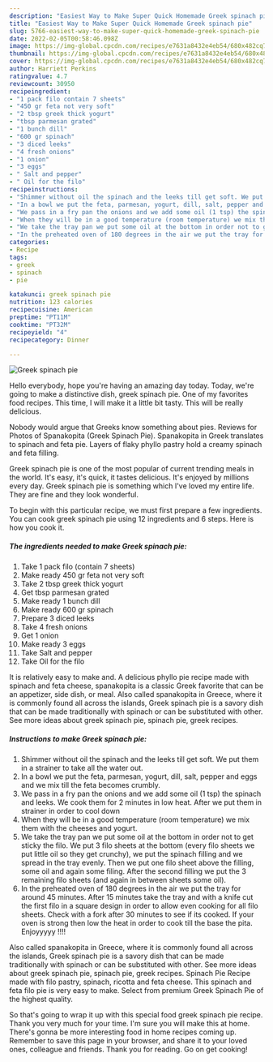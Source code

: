 ```yaml
---
description: "Easiest Way to Make Super Quick Homemade Greek spinach pie"
title: "Easiest Way to Make Super Quick Homemade Greek spinach pie"
slug: 5766-easiest-way-to-make-super-quick-homemade-greek-spinach-pie
date: 2022-02-05T00:58:46.098Z
image: https://img-global.cpcdn.com/recipes/e7631a8432e4eb54/680x482cq70/greek-spinach-pie-recipe-main-photo.jpg
thumbnail: https://img-global.cpcdn.com/recipes/e7631a8432e4eb54/680x482cq70/greek-spinach-pie-recipe-main-photo.jpg
cover: https://img-global.cpcdn.com/recipes/e7631a8432e4eb54/680x482cq70/greek-spinach-pie-recipe-main-photo.jpg
author: Harriett Perkins
ratingvalue: 4.7
reviewcount: 30950
recipeingredient:
- "1 pack filo contain 7 sheets"
- "450 gr feta not very soft"
- "2 tbsp greek thick yogurt"
- "tbsp parmesan grated"
- "1 bunch dill"
- "600 gr spinach"
- "3 diced leeks"
- "4 fresh onions"
- "1 onion"
- "3 eggs"
- " Salt and pepper"
- " Oil for the filo"
recipeinstructions:
- "Shimmer without oil the spinach and the leeks till get soft. We put them in a strainer to take all the water out."
- "In a bowl we put the feta, parmesan, yogurt, dill, salt, pepper and eggs and we mix till the feta becomes crumbly."
- "We pass in a fry pan the onions and we add some oil (1 tsp) the spinach and leeks. We cook them for 2 minutes in low heat. After we put them in strainer in order to cool down"
- "When they will be in a good temperature (room temperature) we mix them with the cheeses and yogurt."
- "We take the tray pan we put some oil at the bottom in order not to get sticky the filo. We put 3 filo sheets at the bottom (every filo sheets we put little oil so they get crunchy), we put the spinach filling and we spread in the tray evenly. Then we put one filo sheet above the filling, some oil and again some filing. After the second filling we put the 3 remaining filo sheets (and again in between sheets some oil)."
- "In the preheated oven of 180 degrees in the air we put the tray for around 45 minutes. After 15 minutes take the tray and with a knife cut the first filo in a square design in order to allow even cooking for all filo sheets. Check with a fork after 30 minutes to see if its cooked. If your oven is strong then low the heat in order to cook till the base the pita. Enjoyyyyy !!!!"
categories:
- Recipe
tags:
- greek
- spinach
- pie

katakunci: greek spinach pie 
nutrition: 123 calories
recipecuisine: American
preptime: "PT11M"
cooktime: "PT32M"
recipeyield: "4"
recipecategory: Dinner

---
```



![Greek spinach pie](https://img-global.cpcdn.com/recipes/e7631a8432e4eb54/680x482cq70/greek-spinach-pie-recipe-main-photo.jpg)

Hello everybody, hope you're having an amazing day today. Today, we're going to make a distinctive dish, greek spinach pie. One of my favorites food recipes. This time, I will make it a little bit tasty. This will be really delicious.

Nobody would argue that Greeks know something about pies. Reviews for Photos of Spanakopita (Greek Spinach Pie). Spanakopita in Greek translates to spinach and feta pie. Layers of flaky phyllo pastry hold a creamy spinach and feta filling.

Greek spinach pie is one of the most popular of current trending meals in the world. It's easy, it's quick, it tastes delicious. It's enjoyed by millions every day. Greek spinach pie is something which I've loved my entire life. They are fine and they look wonderful.


To begin with this particular recipe, we must first prepare a few ingredients. You can cook greek spinach pie using 12 ingredients and 6 steps. Here is how you cook it.

<!--inarticleads1-->

##### The ingredients needed to make Greek spinach pie:

1. Take 1 pack filo (contain 7 sheets)
1. Make ready 450 gr feta not very soft
1. Take 2 tbsp greek thick yogurt
1. Get tbsp parmesan grated
1. Make ready 1 bunch dill
1. Make ready 600 gr spinach
1. Prepare 3 diced leeks
1. Take 4 fresh onions
1. Get 1 onion
1. Make ready 3 eggs
1. Take  Salt and pepper
1. Take  Oil for the filo


It is relatively easy to make and. A delicious phyllo pie recipe made with spinach and feta cheese, spanakopita is a classic Greek favorite that can be an appetizer, side dish, or meal. Also called spanakopita in Greece, where it is commonly found all across the islands, Greek spinach pie is a savory dish that can be made traditionally with spinach or can be substituted with other. See more ideas about greek spinach pie, spinach pie, greek recipes. 

<!--inarticleads2-->

##### Instructions to make Greek spinach pie:

1. Shimmer without oil the spinach and the leeks till get soft. We put them in a strainer to take all the water out.
1. In a bowl we put the feta, parmesan, yogurt, dill, salt, pepper and eggs and we mix till the feta becomes crumbly.
1. We pass in a fry pan the onions and we add some oil (1 tsp) the spinach and leeks. We cook them for 2 minutes in low heat. After we put them in strainer in order to cool down
1. When they will be in a good temperature (room temperature) we mix them with the cheeses and yogurt.
1. We take the tray pan we put some oil at the bottom in order not to get sticky the filo. We put 3 filo sheets at the bottom (every filo sheets we put little oil so they get crunchy), we put the spinach filling and we spread in the tray evenly. Then we put one filo sheet above the filling, some oil and again some filing. After the second filling we put the 3 remaining filo sheets (and again in between sheets some oil).
1. In the preheated oven of 180 degrees in the air we put the tray for around 45 minutes. After 15 minutes take the tray and with a knife cut the first filo in a square design in order to allow even cooking for all filo sheets. Check with a fork after 30 minutes to see if its cooked. If your oven is strong then low the heat in order to cook till the base the pita. Enjoyyyyy !!!!


Also called spanakopita in Greece, where it is commonly found all across the islands, Greek spinach pie is a savory dish that can be made traditionally with spinach or can be substituted with other. See more ideas about greek spinach pie, spinach pie, greek recipes. Spinach Pie Recipe made with filo pastry, spinach, ricotta and feta cheese. This spinach and feta filo pie is very easy to make. Select from premium Greek Spinach Pie of the highest quality. 

So that's going to wrap it up with this special food greek spinach pie recipe. Thank you very much for your time. I'm sure you will make this at home. There's gonna be more interesting food in home recipes coming up. Remember to save this page in your browser, and share it to your loved ones, colleague and friends. Thank you for reading. Go on get cooking!
